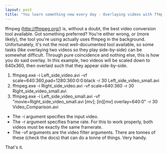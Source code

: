 ```yaml
---
layout: post
title: "You learn something new every day - Overlaying videos with ffmpeg"
---
```


ffmpeg (http://ffmpeg.org/) is, without a doubt, the best video conversion tool available. Got something preferred? You're either wrong, or (more likely), the tool you're using actually uses ffmpeg in the background. Unfortunately, it's not the most well-documented tool available, so some tasks (like overlaying two videos so they play side-by-side) can be somewhat difficult. Through pure coincidence and nothing else, this is how you do said overlay. In this example, two videos will be scaled down to 640x360, then overlaid such that they appear side-by-side.
1. ffmpeg.exe -i Left_side_video.avi -vf scale=640:360,pad=1280:360:0:0:black -r 30 Left_side_video_small.avi
2. ffmpeg.exe -i Right_side_video.avi -vf scale=640:360 -r 30 Right_side_video_small.avi
3. ffmpeg.exe -i Left_side_video_small.avi -vf "movie=Right_side_video_small.avi [mv]; [in][mv] overlay=640:0" -r 30 Video_Comparison.avi

* The -i argument specifies the input video.
* The -r argument specifies frame rate. For this to work properly, both videos must be exactly the same framerate.
* The -vf arguments are the video filter arguments. There are tonnes of these (check the docs) that can do a tonne of things. Very handy.

That's it.
